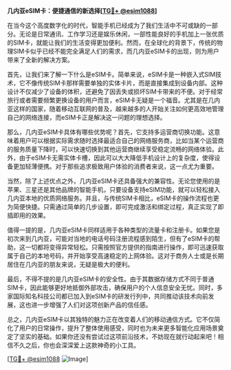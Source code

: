 **几内亚eSIM卡：便捷通信的新选择[[TG💪+ @esim1088](https://t.me/s/esim1088)]**

在当今这个高度数字化的时代，智能手机已经成为了我们生活中不可或缺的一部分。无论是日常通讯、工作学习还是娱乐休闲，一部性能良好的手机加上一张优质的SIM卡，就能让我们的生活变得更加便利。然而，在全球化的背景下，传统的物理SIM卡似乎已经不能完全满足人们的需求，而几内亚eSIM卡的出现，则为用户带来了全新的解决方案。

首先，让我们来了解一下什么是eSIM卡。简单来说，eSIM卡是一种嵌入式SIM技术，它不像传统SIM卡那样需要单独的实体卡片，而是直接集成到设备内部。这种设计不仅减少了设备的体积，还避免了因丢失或损坏SIM卡带来的不便。对于经常旅行或者需要频繁更换设备的用户而言，eSIM卡无疑是一个福音。尤其是在几内亚这样的国家，随着移动互联网的普及，越来越多的人开始关注如何更高效地管理自己的网络连接，而eSIM卡正是解决这一问题的理想选择。

那么，几内亚eSIM卡具体有哪些优势呢？首先，它支持多运营商切换功能。这意味着用户可以根据实际需求随时选择最适合自己的网络服务商，比如当某个运营商的服务质量下降时，可以快速切换到其他运营商继续享受稳定流畅的网络体验。此外，由于eSIM卡无需实体卡槽，因此可以大大降低手机设计上的复杂度，使得设备更加轻薄便携。对于那些追求极致用户体验的消费者来说，这一点尤为重要。

当然，除了上述优点之外，几内亚eSIM卡还具备强大的兼容性。无论您使用的是苹果、三星还是其他品牌的智能手机，只要设备支持eSIM功能，就可以轻松接入几内亚本地的优质网络服务。并且，与传统SIM卡相比，eSIM卡的操作流程也更为简便快捷。只需通过简单的几步设置，即可完成激活和绑定过程，真正实现了即插即用的效果。

值得一提的是，几内亚eSIM卡同样适用于各种类型的流量卡和注册卡。如果您是初次来到几内亚，可能对当地的电话号码注册流程感到陌生，但有了eSIM卡的帮助，这一切都将变得异常轻松。只需按照官方提供的指南进行操作，即可迅速获取属于自己的本地号码，并开始享受高速稳定的上网体验。这对于商务人士或是长期居住在几内亚的朋友来说，无疑是极大的便利。

最后，不得不提的是几内亚eSIM卡的安全性。由于其数据存储方式不同于普通SIM卡，因此能够更好地抵御外部攻击，确保用户的个人信息安全无忧。同时，多家国际知名科技公司都已加入到eSIM卡的研发行列中，共同推动该技术向前发展，这也进一步增强了人们对这项创新产品的信任感。

总之，几内亚eSIM卡以其独特的魅力正在改变着人们的移动通信方式。它不仅简化了用户的日常操作，提升了整体使用感受，同时也为未来更多智能化应用场景奠定了坚实的基础。如果你还没有尝试过这项前沿技术，不妨现在就行动起来吧！相信不久之后，你也会深深爱上这款神奇的小工具。

[[TG💪+ @esim1088](https://t.me/s/esim1088) ![Image](https://i.postimg.cc/4NQfJmqS/Snipaste-2025-05-13-00-14-12.png)]